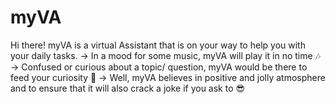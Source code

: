 # myVA
Hi there!
myVA is a virtual Assistant that is on your way to help you with your daily tasks. 
-> In a mood for some music, myVA will play it in no time 🎶
-> Confused or curious about a topic/ question, myVA would be there to feed your curiosity 🤔
-> Well, myVA believes in positive and jolly atmosphere and to ensure that it will also crack a joke if you ask to 😎
